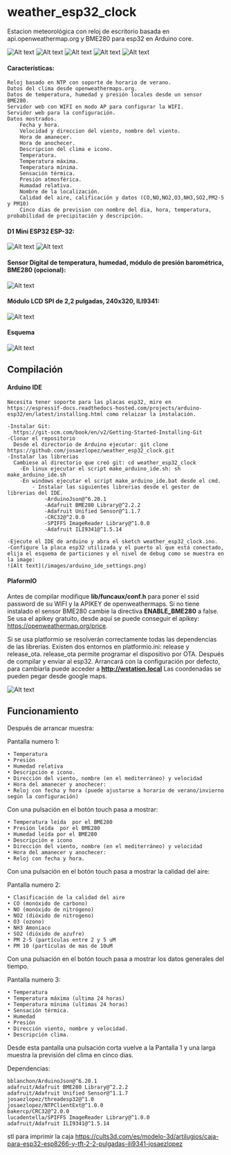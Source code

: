 # weather_esp32_clock  

Estacion meteorológica con reloj de escritorio basada en api.openweathermap.org y BME280 para esp32 en Arduino core.

![Alt text](images/en_screen1.png)
![Alt text](images/es_screen1.png)
![Alt text](images/en_air_quality.png)
![Alt text](images/en_screen2.png)
![Alt text](images/es_forecast_screen.png)


#### Características:

	Reloj basado en NTP con soporte de horario de verano. 
	Datos del clima desde openweathermaps.org.  
	Datos de temperatura, humedad y presión locales desde un sensor BME280.
    Servidor web con WIFI en modo AP para configurar la WIFI.  
	Servidor web para la configuración.
    Datos mostrados.
        Fecha y hora.
        Velocidad y direccion del viento, nombre del viento.
        Hora de amanecer.
        Hora de anochecer.
        Descripcion del clima e icono.
        Temperatura.
        Temperatura máxima.
        Temperatura mínima.
        Sensación térmica.
        Presión atmosférica.
        Humadad relativa.
        Nombre de la localización.
        Calidad del aire, calificación y datos (CO,NO,NO2,O3,NH3,SO2,PM2-5 y PM10)
        Cinco dias de prevision con nombre del dia, hora, temperatura, probabilidad de precipitación y descripción.



#### D1 Mini ESP32 ESP-32:

![Alt text](images/wemo_d1_mini_A.png) ![Alt text](images/wemo_d1_mini_B.png)

#### Sensor Digital de temperatura, humedad, módulo de presión barométrica, 	BME280 (opcional):

![Alt text](/images/bme280.png)

#### Módulo LCD SPI de 2,2 pulgadas, 240x320, ILI9341:

![Alt text](/images/TFT_2_2_ILI9341.png)

#### Esquema

![Alt text](/images/schematic.png)

## Compilación
#### Arduino IDE

    Necesita tener soporte para las placas esp32, mire en https://espressif-docs.readthedocs-hosted.com/projects/arduino-esp32/en/latest/installing.html como relaizar la instalación.  

    -Instalar Git:  
      https://git-scm.com/book/en/v2/Getting-Started-Installing-Git
    -Clonar el repositorio
      Desde el directorio de Arduino ejecutar: git clone https://github.com/josaezlopez/weather_esp32_clock.git
    -Instalar las librerias
      Cambiese al directorio que creó git: cd weather_esp32_clock
        -En linux ejecutar el script make_arduino_ide.sh: sh make_arduino_ide.sh
        -En windows ejecutar el script make_arduino_ide.bat desde el cmd.
            - Instalar las siguientes librerias desde el gestor de librerias del IDE.  
                -ArduinoJson@^6.20.1
	            -Adafruit BME280 Library@^2.2.2
	            -Adafruit Unified Sensor@^1.1.7
                -CRC32@^2.0.0
	            -SPIFFS ImageReader Library@^1.0.0
	            -Adafruit ILI9341@^1.5.14

    -Ejecute el IDE de arduino y abra el sketch weather_esp32_clock.ino.
    -Configure la placa esp32 utilizada y el puerto al que está conectado, elija el esquema de particiones y el nivel de debug como se muestra en la image:
    ![Alt text](/images/arduino_ide_settings.png) 

#### PlaformIO







Antes de compilar modifique **lib/funcaux/conf.h** para poner el ssid password de su WIFI y la APIKEY de openweathermaps.
Si no tiene instalado el sensor BME280 cambie la directiva **ENABLE_BME280** a false. 
Se usa el apikey gratuito, desde aquí se puede conseguir el apikey: https://openweathermap.org/price.
  
Si se usa platformio se resolverán correctamente todas las dependencias de las librerías.
Existen dos entornos en platformio.ini: release y release_ota. release_ota permite programar el dispositivo por OTA.
Después de compilar y enviar al esp32. Arrancará con la configuración por defecto, para cambiarla puede acceder a **http://wstation.local**
Las coordenadas se pueden pegar desde google maps.

![Alt text](/images/web.png)


## Funcionamiento
Después de arrancar muestra:

Pantalla numero 1:

    • Temperatura
    • Presión
    • Humedad relativa
    • Descripción e icono.
    • Dirección del viento, nombre (en el mediterráneo) y velocidad
    • Hora del amanecer y anochecer:
    • Reloj con fecha y hora (puede ajustarse a horario de verano/invierno según la configuración)

Con una pulsación en el botón touch pasa a mostrar:

    • Temperatura leída  por el BME280
    • Presión leída  por el BME280
    • Humedad leída por el BME280
    • Descripción e icono
    • Dirección del viento, nombre (en el mediterráneo) y velocidad
    • Hora del amanecer y anochecer:
    • Reloj con fecha y hora.

Con una pulsación en el botón touch pasa a mostrar la calidad del aire:

Pantalla numero 2:

    • Clasificación de la calidad del aire
    • CO (monóxido de carbono)
    • NO (monóxido de nitrógeno)
    • NO2 (dióxido de nitrogeno)
    • O3 (ozono)
    • NH3 Amoniaco
    • SO2 (dióxido de azufre)
    • PM 2-5 (partículas entre 2 y 5 uM
    • PM 10 (partículas de mas de 10uM

Con una pulsación en el botón touch pasa a mostrar los datos generales del tiempo.

Pantalla numero 3:

    • Temperatura
    • Temperatura máxima (ultima 24 horas)
    • Temperatura mínima (ultimas 24 horas)
    • Sensación térmica.
    • Humedad
    • Presión
    • Dirección viento, nombre y velocidad.
    • Descripción clima.

Desde esta pantalla una pulsación corta vuelve a la Pantalla 1 y una larga muestra la previsión del clima en cinco dias.

Dependencias:

	bblanchon/ArduinoJson@^6.20.1
	adafruit/Adafruit BME280 Library@^2.2.2
	adafruit/Adafruit Unified Sensor@^1.1.7
	josaezlopez/threadesp32@^1.0
	josaezlopez/NTPClientExt@^1.0.0
	bakercp/CRC32@^2.0.0
	lucadentella/SPIFFS ImageReader Library@^1.0.0
	adafruit/Adafruit ILI9341@^1.5.14

stl para imprimir la caja
https://cults3d.com/es/modelo-3d/artilugios/caja-para-esp32-esp8266-y-tft-2-2-pulgadas-ili9341-josaezlopez

